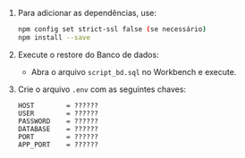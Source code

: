 1. Para adicionar as dependências, use:
    ```bash
    npm config set strict-ssl false (se necessário)
    npm install --save
    ```

2. Execute o restore do Banco de dados:
    - Abra o arquivo `script_bd.sql` no Workbench e execute.

3. Crie o arquivo `.env` com as seguintes chaves:
    ```plaintext
    HOST        = ??????            
    USER        = ??????            
    PASSWORD    = ??????    
    DATABASE    = ??????          
    PORT        = ??????    
    APP_PORT    = ??????
    ```

